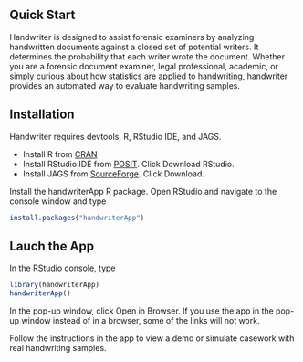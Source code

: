 

<!-- README.md is generated from README.Rmd. Please edit that file -->

## Quick Start

<!-- badges: start -->
<!-- badges: end -->

Handwriter is designed to assist forensic examiners by analyzing
handwritten documents against a closed set of potential writers. It
determines the probability that each writer wrote the document. Whether
you are a forensic document examiner, legal professional, academic, or
simply curious about how statistics are applied to handwriting,
handwriter provides an automated way to evaluate handwriting samples.

## Installation

Handwriter requires devtools, R, RStudio IDE, and JAGS.

-   Install R from [CRAN](https://cran.r-project.org/)
-   Install RStudio IDE from
    [POSIT](https://posit.co/download/rstudio-desktop/). Click Download
    RStudio.
-   Install JAGS from
    [SourceForge](https://sourceforge.net/projects/mcmc-jags/files).
    Click Download.

Install the handwriterApp R package. Open RStudio and navigate to the
console window and type

``` r
install.packages("handwriterApp")
```

## Lauch the App

In the RStudio console, type

``` r
library(handwriterApp)
handwriterApp()
```

In the pop-up window, click Open in Browser. If you use the app in the
pop-up window instead of in a browser, some of the links will not work.

Follow the instructions in the app to view a demo or simulate casework
with real handwriting samples.
